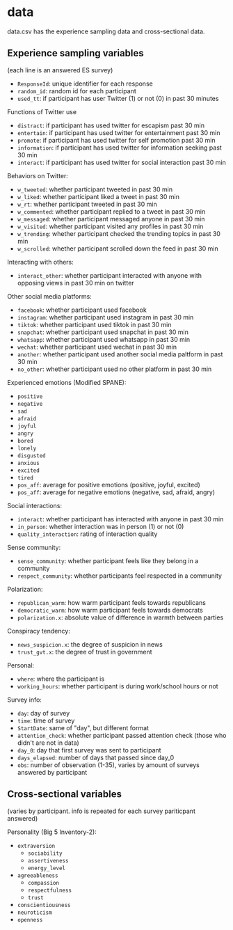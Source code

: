 # data

data.csv has the experience sampling data and cross-sectional data.

## Experience sampling variables 
(each line is an answered ES survey)
- `ResponseId`: unique identifier for each response
- `random_id`: random id for each participant
- `used_tt`: if participant has user Twitter (1) or not (0) in past 30 minutes 

Functions of Twitter use
- `distract`: if participant has used twitter for escapism past 30 min
- `entertain`: if participant has used twitter for entertainment past 30 min
- `promote`: if participant has used twitter for self promotion past 30 min
- `information`: if participant has used twitter for information seeking past 30 min
- `interact`: if participant has used twitter for social interaction past 30 min

Behaviors on Twitter:
- `w_tweeted`: whether participant tweeted in past 30 min
- `w_liked`: whether participant liked a tweet in past 30 min
- `w_rt`: whether participant tweeted in past 30 min
- `w_commented`: whether participant replied to a tweet in past 30 min
- `w_messaged`: whether participant messaged anyone in past 30 min
- `w_visited`: whether participant visited any profiles in past 30 min
- `w_trending`: whether participant checked the trending topics in past 30 min
- `w_scrolled`: whether participant scrolled down the feed in past 30 min

Interacting with others:
- `interact_other`: whether participant interacted with anyone with opposing views in past 30 min on twitter

Other social media platforms:
- `facebook`: whether participant used facebook
- `instagram`: whether participant used instagram in past 30 min
- `tiktok`: whether participant used tiktok in past 30 min
- `snapchat`: whether participant used snapchat in past 30 min
- `whatsapp`: whether participant used whatsapp in past 30 min
- `wechat`: whether participant used wechat in past 30 min
- `another`: whether participant used another social media paltform in past 30 min
- `no_other`: whether participant used no other platform in past 30 min

Experienced emotions (Modified SPANE):
- `positive`
- `negative`
- `sad`
- `afraid`
- `joyful`
- `angry`
- `bored`
- `lonely`
- `disgusted`
- `anxious`
- `excited`
- `tired`
- `pos_aff`: average for positive emotions (positive, joyful, excited)
- `pos_aff`: average for negative emotions (negative, sad, afraid, angry)

Social interactions:
- `interact`: whether participant has interacted with anyone in past 30 min
- `in_person`: whether interaction was in person (1) or not (0)
- `quality_interaction`: rating of interaction quality

Sense community:
- `sense_community`: whether participant feels like they belong in a community
- `respect_community`: whether participants feel respected in a community

Polarization:
- `republican_warm`: how warm participant feels towards republicans
- `democratic_warm`: how warm participant feels towards democrats
- `polarization.x`: absolute value of difference in warmth between parties

Conspiracy tendency:
- `news_suspicion.x`: the degree of suspicion in news
- `trust_gvt.x`: the degree of trust in government

Personal:
- `where`: where the participant is
- `working_hours`: whether participant is during work/school hours or not

Survey info:
- `day`: day of survey
- `time`: time of survey
- `StartDate`: same of "day", but different format
- `attention_check`: whether participant passed attention check (those who didn't are not in data)
- `day_0`: day that first survey was sent to participant
- `days_elapsed`: number of days that passed since day_0
- `obs`: number of observation (1-35), varies by amount of surveys answered by participant

## Cross-sectional variables
(varies by participant. info is repeated for each survey pariticpant answered)

Personality (Big 5 Inventory-2):
- `extraversion`
  - `sociability`
  - `assertiveness`
  - `energy_level`
- `agreeableness`
  - `compassion`
  - `respectfulness`
  - `trust`
- `conscientiousness`
- `neuroticism`
- `openness`














